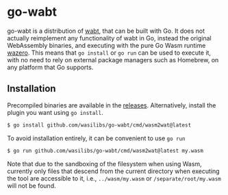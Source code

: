 # go-wabt

go-wabt is a distribution of [wabt][1], that can be built with Go. It does not actually reimplement any
functionality of wabt in Go, instead the original WebAssembly binaries, and 
executing with the pure Go Wasm runtime [wazero][2]. This means that `go install` or `go run`
can be used to execute it, with no need to rely on external package managers such as Homebrew,
on any platform that Go supports.

## Installation

Precompiled binaries are available in the [releases](https://github.com/wasilibs/go-wabt/releases).
Alternatively, install the plugin you want using `go install`.

```bash
$ go install github.com/wasilibs/go-wabt/cmd/wasm2wat@latest
```

To avoid installation entirely, it can be convenient to use `go run`

```bash
$ go run github.com/wasilibs/go-wabt/cmd/wasm2wat@latest my.wasm
```

Note that due to the sandboxing of the filesystem when using Wasm, currently only files that descend
from the current directory when executing the tool are accessible to it, i.e., `../wasm/my.wasm` or
`/separate/root/my.wasm` will not be found.

[1]: https://github.com/WebAssembly/wabt
[2]: https://wazero.io/
